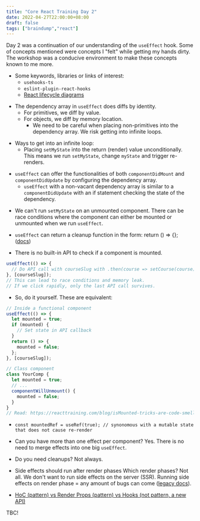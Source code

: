 ```yaml
---
title: "Core React Training Day 2"
date: 2022-04-27T22:00:00+08:00
draft: false
tags: ["braindump","react"]
---
```

Day 2 was a continuation of our understanding of the `useEffect` hook. Some of concepts mentioned were concepts I "felt" while getting my hands dirty. The workshop was a conducive environment to make these concepts known to me more.

- Some keywords, libraries or links of interest:
  - `usehooks-ts`
  - `eslint-plugin-react-hooks`
  - [React lifecycle diagrams](https://projects.wojtekmaj.pl/react-lifecycle-methods-diagram/)

<!-- -->
- The dependency array in `useEffect` does diffs by identity.
  - For primitives, we diff by value.
  - For objects, we diff by memory location.
    - We need to be careful when placing non-primitives into the dependency array. We risk getting into infinite loops.

<!-- -->
- Ways to get into an infinite loop:
  - Placing `setMyState` into the return (render) value unconditionally. This means we run `setMyState`, change `myState` and trigger re-renders.

<!-- -->
- `useEffect` can offer the functionalities of both `componentDidMount` and `componentDidUpdate` by configuring the dependency array.
  - `useEffect` with a non-vacant dependency array is similar to a `componentDidUpdate` with an if statement checking the state of the dependency.

<!-- -->
- We can't run `setMyState` on an unmounted component. There can be race conditions where the component can either be mounted or unmounted when we run `useEffect`.

<!-- -->
- `useEffect` can return a cleanup function in the form: return () => {}; ([docs](https://react.dev/reference/react/useEffect#useeffect))

<!-- -->
- There is no built-in API to check if a component is mounted.

```javascript
useEffect(() => {
  // Do API call with courseSlug with .then(course => setCourse(course))
}, [courseSlug]);
// This can lead to race conditions and memory leak.
// If we click rapidly, only the last API call survives.
```

<!-- -->
- So, do it yourself. These are equivalent:

```javascript
// Inside a functional component
useEffect(() => {
  let mounted = true;
  if (mounted) {
    // Set state in API callback
  }
  return () => {
    mounted = false;
  };
}, [courseSlug]);

// Class component
class YourComp {
  let mounted = true;
  // ...
  componentWillUnmount() {
    mounted = false;
  }
}
// Read: https://reacttraining.com/blog/isMounted-tricks-are-code-smell
```

<!-- -->
- `const mountedRef = useRef(true); // synonomous with a mutable state that does not cause re-render`

<!-- -->
- Can you have more than one effect per component? Yes. There is no need to merge effects into one big `useEffect`.

<!-- -->
- Do you need cleanups? Not always.

<!-- -->
- Side effects should run after render phases Which render phases? Not all. We don't want to run side effects on the server (SSR). Running side effects on render phase = any amount of bugs can come ([legacy docs](https://legacy.reactjs.org/docs/hooks-rules.html)).

<!-- -->
- [HoC (pattern) vs Render Props (pattern) vs Hooks (not pattern, a new API)](https://gist.github.com/bradwestfall/4fa683c8f4fcd781a38a8d623bec20e7)

<!-- -->
TBC!
